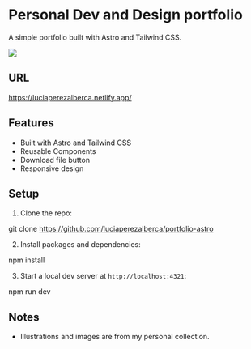 # Personal Dev and Design portfolio

A simple portfolio built with Astro and Tailwind CSS.

<img src="images/screenshot-web.webp">

## URL

https://luciaperezalberca.netlify.app/

## Features

-   Built with Astro and Tailwind CSS
-   Reusable Components
-   Download file button
-   Responsive design

## Setup

1. Clone the repo:

git clone https://github.com/luciaperezalberca/portfolio-astro


2. Install packages and dependencies:

npm install


3. Start a local dev server at `http://localhost:4321`:

npm run dev


## Notes

-   Illustrations and images are from my personal collection.